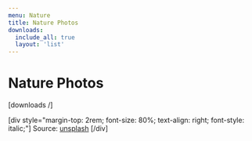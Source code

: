 ```yaml
---
menu: Nature
title: Nature Photos
downloads:
  include_all: true
  layout: 'list'
---
```


# Nature Photos

[downloads /]

[div style="margin-top: 2rem; font-size: 80%; text-align: right; font-style: italic;"]
Source: [unsplash](https://unsplash.com/?target=_blank)
[/div]
